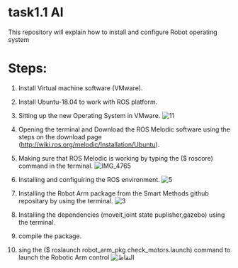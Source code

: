 # task1.1 AI
This repository will explain how to install and configure Robot operating system 
# Steps:
1. Install Virtual machine software (VMware).
2. Install Ubuntu-18.04 to work with ROS platform.
3. Sitting up the new Operating System in VMware.
 ![11](https://user-images.githubusercontent.com/76397219/126935817-e3a2687a-6954-4b7d-98b6-5bef5cde3b8a.JPG)
 
4. Opening the terminal and Download the ROS Melodic software using the steps on the download page (http://wiki.ros.org/melodic/Installation/Ubuntu).
5. Making sure that ROS Melodic is working by typing the ($ roscore) command in the terminal.
 ![IMG_4765](https://user-images.githubusercontent.com/76397219/126936650-026accb9-de16-46d7-8487-a2678ec8bc21.JPG)
 
6. Installing and configuiring the ROS environment.
 ![5](https://user-images.githubusercontent.com/76397219/126937323-20e30264-1cbb-4fb3-ad1b-a55afb7c9c89.JPG)
 
7. Installing the Robot Arm package from the Smart Methods github repositary by using the terminal.
 ![3](https://user-images.githubusercontent.com/76397219/126936851-b4d17b3a-0cad-425b-af65-004103c6e3f4.JPG)
 
8.  Installing the dependencies (moveit,joint state puplisher,gazebo) using the terminal.
9.  compile the package.
10. sing the ($ roslaunch robot_arm_pkg check_motors.launch) command to launch the Robotic Arm control
  ![التقاط](https://user-images.githubusercontent.com/76397219/126937442-98fc590f-73cc-40ff-9822-035233c991d3.JPG)
